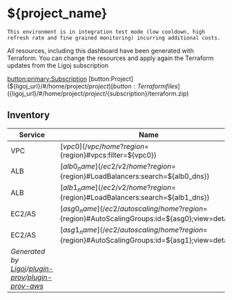 # ${project_name}

```
This environment is in integration test mode (low cooldown, high refresh rate and fine grained monitoring) incurring additional costs.
```

All resources, including this dashboard have been generated with Terraform. You can change the resources and apply again the Terraform updates from the Ligoj subscription

[button:primary:Subscription](${ligoj_url}/#/home/project/${project}/${subscription})
[button:Project](${ligoj_url}/#/home/project/${project})
[button:Terraform files](${ligoj_url}/#/home/project/${project}/${subscription}/terraform.zip)

## Inventory

| Service                                                                                                                                                               | Name                                                                                             | Access                     |
|-----------------------------------------------------------------------------------------------------------------------------------------------------------------------|--------------------------------------------------------------------------------------------------|----------------------------|
| VPC                                                                                                                                                                   | [${vpc0}](/vpc/home?region=${region}#vpcs:filter=${vpc0})                                        |                            |
| ALB                                                                                                                                                                   | [${alb0_name}](/ec2/v2/home?region=${region}#LoadBalancers:search=${alb0_dns})                   | [http](http://${alb0_dns}) |
| ALB                                                                                                                                                                   | [${alb1_name}](/ec2/v2/home?region=${region}#LoadBalancers:search=${alb1_dns})                   | [http](http://${alb1_dns}) |
| EC2/AS                                                                                                                                                                | [${asg0_name}](/ec2/autoscaling/home?region=${region}#AutoScalingGroups:id=${asg0};view=details) |                            |
| EC2/AS                                                                                                                                                                | [${asg1_name}](/ec2/autoscaling/home?region=${region}#AutoScalingGroups:id=${asg1};view=details) |                            |
| *Generated by [Ligoj](https://ligoj.github.io/ligoj)/[plugin-prov](https://github.com/ligoj/plugin-prov)/[plugin-prov-aws](https://github.com/ligoj/plugin-prov-aws)* |                                                                                                  |                            |